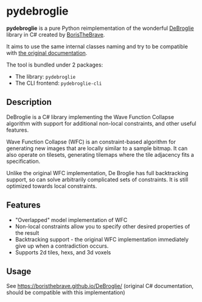 # pydebroglie

**pydebroglie** is a pure Python reimplementation of the wonderful [DeBroglie](https://github.com/BorisTheBrave/DeBroglie) library in C# created by [BorisTheBrave](https://github.com/BorisTheBrave).

It aims to use the same internal classes naming and try to be compatible with [the original documentation](https://boristhebrave.github.io/DeBroglie/).

The tool is bundled under 2 packages:
 - The library: `pydebroglie`
 - The CLI frontend: `pydebroglie-cli`

## Description

DeBroglie is a C# library implementing the Wave Function Collapse algorithm with support for additional non-local constraints, and other useful features.

Wave Function Collapse (WFC) is an constraint-based algorithm for generating new images that are locally similar to a sample bitmap. It can also operate on tilesets, generating tilemaps where the tile adjacency fits a specification.

Unlike the original WFC implementation, De Broglie has full backtracking support, so can solve arbitrarily complicated sets of constraints. It is still optimized towards local constraints.

## Features

 - "Overlapped" model implementation of WFC
 - Non-local constraints allow you to specify other desired properties of the result
 - Backtracking support - the original WFC implementation immediately give up when a contradiction occurs.
 - Supports 2d tiles, hexs, and 3d voxels

## Usage 

See https://boristhebrave.github.io/DeBroglie/ (original C# documentation, should be compatible with this implementation)
